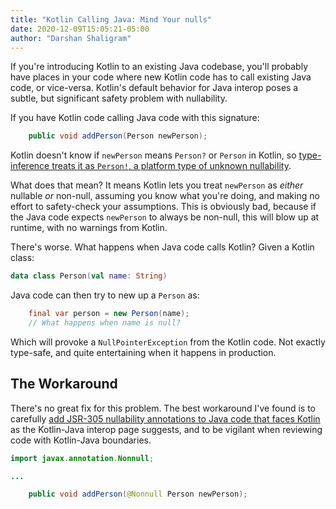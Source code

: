 ```yaml
---
title: "Kotlin Calling Java: Mind Your nulls"
date: 2020-12-09T15:05:21-05:00
author: "Darshan Shaligram"
---
```


If you're introducing Kotlin to an existing Java codebase, you'll probably have
places in your code where new Kotlin code has to call existing Java code, or
vice-versa. Kotlin's default behavior for Java interop poses a subtle, but
significant safety problem with nullability.

<!--more-->

If you have Kotlin code calling Java code with this signature:

```java
    public void addPerson(Person newPerson);
```

Kotlin doesn't know if `newPerson` means `Person?` or `Person` in Kotlin, so
[type-inference treats it as `Person!`, a platform type of unknown
nullability](https://kotlinlang.org/docs/reference/java-interop.html#null-safety-and-platform-types).

What does that mean? It means Kotlin lets you treat `newPerson` as _either_
nullable _or_ non-null, assuming you know what you're doing, and making no
effort to safety-check your assumptions. This is obviously bad, because if the
Java code expects `newPerson` to always be non-null, this will blow up at
runtime, with no warnings from Kotlin.

There's worse. What happens when Java code calls Kotlin? Given a Kotlin class:

```kt
data class Person(val name: String)
```

Java code can then try to new up a `Person` as:

```java
    final var person = new Person(name);
    // What happens when name is null?
```

Which will provoke a `NullPointerException` from the Kotlin code. Not exactly
type-safe, and quite entertaining when it happens in production.

## The Workaround

There's no great fix for this problem. The best workaround I've found is to
carefully [add JSR-305 nullability annotations to Java code that faces
Kotlin](https://kotlinlang.org/docs/reference/java-interop.html#jsr-305-support) as
the Kotlin-Java interop page suggests, and to be vigilant when reviewing code
with Kotlin-Java boundaries.

```java
import javax.annotation.Nonnull;

...

    public void addPerson(@Nonnull Person newPerson);
```
